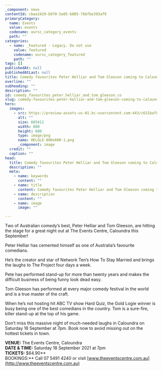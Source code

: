 ```yaml
---
_component: news
contentId: cbae2429-b970-5e05-b005-76bfbe393af9
primaryCategory:
  name: Events
  value: events
  codename: oursc_category_events
  path: ""
categories:
  - name: _Featured - Legacy. Do not use
    value: featured
    codename: oursc_category_featured
    path: ""
tags: []
publishedAt: null
publishedAtLast: null
title: Comedy favourites Peter Helliar and Tom Gleeson coming to Caloundra
overline: ""
subheading: ""
description: ""
id: comedy_favourites_peter_helliar_and_tom_gleeson_co
slug: comedy-favourites-peter-helliar-and-tom-gleeson-coming-to-caloundra
hero:
  images:
    - src: https://preview-assets-us-01.kc-usercontent.com:443/c631baf8-1b46-001f-580c-d0001b68b4a8/58a2e99a-bdfe-49ab-9b28-e062b7e73d56/HELGLE-800x600-1.png
      alt: ""
      size: 605412
      width: 800
      height: 600
      type: image/png
      name: HELGLE-800x600-1.png
      _component: image
  credit: ""
  caption: ""
head:
  title: Comedy favourites Peter Helliar and Tom Gleeson coming to Caloundra
  description: ""
  meta:
    - name: keywords
      content: ""
    - name: title
      content: Comedy favourites Peter Helliar and Tom Gleeson coming to Caloundra
    - name: description
      content: ""
    - name: image
      image: ""

---
```

Two of Australian comedy’s best, Peter Helliar and Tom Gleeson, are hitting the stage for a great night out at The Events Centre, Caloundra this September!

Peter Helliar has cemented himself as one of Australia’s favourite comedians.

He’s the creator and star of Network Ten’s How To Stay Married and brings the laughs to The Project four days a week.

Pete has performed stand-up for more than twenty years and makes the difficult business of being funny look dead easy.

Tom Gleeson has performed at every major comedy festival in the world and is a true master of the craft.

When he’s not hosting hit ABC TV show Hard Quiz, the Gold Logie winner is busy being one of the best comedians in the country. Tom is a sure-fire, killer stand-up at the top of his game.

Don’t miss this massive night of much-needed laughs in Caloundra on Saturday 18 September at 7pm. Book now to avoid missing out on the hottest tickets in town.

**VENUE:** The Events Centre, Caloundra\
**DATE & TIME:** Saturday 18 September 2021 at 7pm\
**TICKETS:** $64.90\*\*\
BOOKINGS:\*\* Call 07 5491 4240 or visit [www.theeventscentre.com.au](http://www.theeventscentre.com.au)

